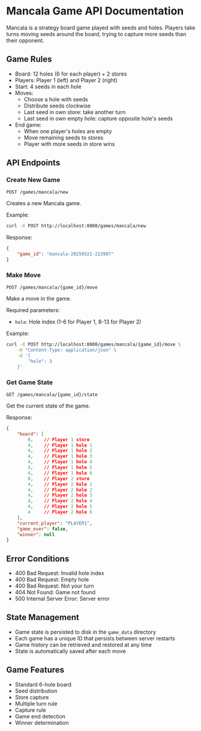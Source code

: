 # Mancala Game API Documentation

Mancala is a strategy board game played with seeds and holes. Players take turns moving seeds around the board, trying to capture more seeds than their opponent.

## Game Rules

- Board: 12 holes (6 for each player) + 2 stores
- Players: Player 1 (left) and Player 2 (right)
- Start: 4 seeds in each hole
- Moves:
  - Choose a hole with seeds
  - Distribute seeds clockwise
  - Last seed in own store: take another turn
  - Last seed in own empty hole: capture opposite hole's seeds
- End game:
  - When one player's holes are empty
  - Move remaining seeds to stores
  - Player with more seeds in store wins

## API Endpoints

### Create New Game
```http
POST /games/mancala/new
```

Creates a new Mancala game.

Example:
```bash
curl -X POST http://localhost:8000/games/mancala/new
```

Response:
```json
{
    "game_id": "mancala-20250521-223907"
}
```

### Make Move
```http
POST /games/mancala/{game_id}/move
```

Make a move in the game.

Required parameters:
- `hole`: Hole index (1-6 for Player 1, 8-13 for Player 2)

Example:
```bash
curl -X POST http://localhost:8000/games/mancala/{game_id}/move \
    -H "Content-Type: application/json" \
    -d '{
        "hole": 3
    }'
```

### Get Game State
```http
GET /games/mancala/{game_id}/state
```

Get the current state of the game.

Response:
```json
{
    "board": [
        0,    // Player 1 store
        4,    // Player 1 hole 1
        4,    // Player 1 hole 2
        4,    // Player 1 hole 3
        4,    // Player 1 hole 4
        4,    // Player 1 hole 5
        4,    // Player 1 hole 6
        0,    // Player 2 store
        4,    // Player 2 hole 1
        4,    // Player 2 hole 2
        4,    // Player 2 hole 3
        4,    // Player 2 hole 4
        4,    // Player 2 hole 5
        4     // Player 2 hole 6
    ],
    "current_player": "PLAYER1",
    "game_over": false,
    "winner": null
}
```

## Error Conditions

- 400 Bad Request: Invalid hole index
- 400 Bad Request: Empty hole
- 400 Bad Request: Not your turn
- 404 Not Found: Game not found
- 500 Internal Server Error: Server error

## State Management

- Game state is persisted to disk in the `game_data` directory
- Each game has a unique ID that persists between server restarts
- Game history can be retrieved and restored at any time
- State is automatically saved after each move

## Game Features

- Standard 6-hole board
- Seed distribution
- Store capture
- Multiple turn rule
- Capture rule
- Game end detection
- Winner determination
